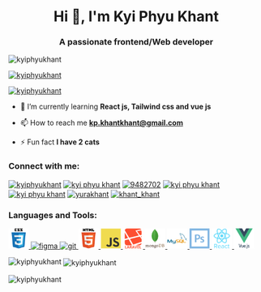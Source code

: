 <h1 align="center">Hi 👋, I'm Kyi Phyu Khant</h1>
<h3 align="center">A passionate frontend/Web developer</h3>

<p align="left"> <img src="https://komarev.com/ghpvc/?username=kyiphyukhant&label=Profile%20views&color=0e75b6&style=flat" alt="kyiphyukhant" /> </p>

<p align="left"> <a href="https://github.com/ryo-ma/github-profile-trophy"><img src="https://github-profile-trophy.vercel.app/?username=kyiphyukhant" alt="kyiphyukhant" /></a> </p>

<p align="left"> <a href="https://twitter.com/kyiphyukhant" target="blank"><img src="https://img.shields.io/twitter/follow/kyiphyukhant?logo=twitter&style=for-the-badge" alt="kyiphyukhant" /></a> </p>

- 🌱 I’m currently learning **React js, Tailwind css and vue js**

- 📫 How to reach me **kp.khantkhant@gmail.com**

- ⚡ Fun fact **I have 2 cats**

<h3 align="left">Connect with me:</h3>
<p align="left">
<a href="https://twitter.com/kyiphyukhant" target="blank"><img align="center" src="https://raw.githubusercontent.com/rahuldkjain/github-profile-readme-generator/master/src/images/icons/Social/twitter.svg" alt="kyiphyukhant" height="30" width="40" /></a>
<a href="https://linkedin.com/in/kyi phyu khant" target="blank"><img align="center" src="https://raw.githubusercontent.com/rahuldkjain/github-profile-readme-generator/master/src/images/icons/Social/linked-in-alt.svg" alt="kyi phyu khant" height="30" width="40" /></a>
<a href="https://stackoverflow.com/users/9482702" target="blank"><img align="center" src="https://raw.githubusercontent.com/rahuldkjain/github-profile-readme-generator/master/src/images/icons/Social/stack-overflow.svg" alt="9482702" height="30" width="40" /></a>
<a href="https://fb.com/kyi phyu khant" target="blank"><img align="center" src="https://raw.githubusercontent.com/rahuldkjain/github-profile-readme-generator/master/src/images/icons/Social/facebook.svg" alt="kyi phyu khant" height="30" width="40" /></a>
<a href="https://instagram.com/kyi phyu khant" target="blank"><img align="center" src="https://raw.githubusercontent.com/rahuldkjain/github-profile-readme-generator/master/src/images/icons/Social/instagram.svg" alt="kyi phyu khant" height="30" width="40" /></a>
<a href="https://www.youtube.com/c/yurakhant" target="blank"><img align="center" src="https://raw.githubusercontent.com/rahuldkjain/github-profile-readme-generator/master/src/images/icons/Social/youtube.svg" alt="yurakhant" height="30" width="40" /></a>
<a href="https://www.leetcode.com/khant_khant" target="blank"><img align="center" src="https://raw.githubusercontent.com/rahuldkjain/github-profile-readme-generator/master/src/images/icons/Social/leet-code.svg" alt="khant_khant" height="30" width="40" /></a>
</p>

<h3 align="left">Languages and Tools:</h3>
<p align="left"> <a href="https://www.w3schools.com/css/" target="_blank" rel="noreferrer"> <img src="https://raw.githubusercontent.com/devicons/devicon/master/icons/css3/css3-original-wordmark.svg" alt="css3" width="40" height="40"/> </a> <a href="https://www.figma.com/" target="_blank" rel="noreferrer"> <img src="https://www.vectorlogo.zone/logos/figma/figma-icon.svg" alt="figma" width="40" height="40"/> </a> <a href="https://git-scm.com/" target="_blank" rel="noreferrer"> <img src="https://www.vectorlogo.zone/logos/git-scm/git-scm-icon.svg" alt="git" width="40" height="40"/> </a> <a href="https://www.w3.org/html/" target="_blank" rel="noreferrer"> <img src="https://raw.githubusercontent.com/devicons/devicon/master/icons/html5/html5-original-wordmark.svg" alt="html5" width="40" height="40"/> </a> <a href="https://developer.mozilla.org/en-US/docs/Web/JavaScript" target="_blank" rel="noreferrer"> <img src="https://raw.githubusercontent.com/devicons/devicon/master/icons/javascript/javascript-original.svg" alt="javascript" width="40" height="40"/> </a> <a href="https://laravel.com/" target="_blank" rel="noreferrer"> <img src="https://raw.githubusercontent.com/devicons/devicon/master/icons/laravel/laravel-plain-wordmark.svg" alt="laravel" width="40" height="40"/> </a> <a href="https://www.mongodb.com/" target="_blank" rel="noreferrer"> <img src="https://raw.githubusercontent.com/devicons/devicon/master/icons/mongodb/mongodb-original-wordmark.svg" alt="mongodb" width="40" height="40"/> </a> <a href="https://www.mysql.com/" target="_blank" rel="noreferrer"> <img src="https://raw.githubusercontent.com/devicons/devicon/master/icons/mysql/mysql-original-wordmark.svg" alt="mysql" width="40" height="40"/> </a> <a href="https://www.photoshop.com/en" target="_blank" rel="noreferrer"> <img src="https://raw.githubusercontent.com/devicons/devicon/master/icons/photoshop/photoshop-line.svg" alt="photoshop" width="40" height="40"/> </a> <a href="https://reactjs.org/" target="_blank" rel="noreferrer"> <img src="https://raw.githubusercontent.com/devicons/devicon/master/icons/react/react-original-wordmark.svg" alt="react" width="40" height="40"/> </a> <a href="https://vuejs.org/" target="_blank" rel="noreferrer"> <img src="https://raw.githubusercontent.com/devicons/devicon/master/icons/vuejs/vuejs-original-wordmark.svg" alt="vuejs" width="40" height="40"/> </a> </p>

<p><img align="left" src="https://github-readme-stats.vercel.app/api/top-langs?username=kyiphyukhant&show_icons=true&locale=en&layout=compact" alt="kyiphyukhant" /></p>

<p>&nbsp;<img align="center" src="https://github-readme-stats.vercel.app/api?username=kyiphyukhant&show_icons=true&locale=en" alt="kyiphyukhant" /></p>

<p><img align="center" src="https://github-readme-streak-stats.herokuapp.com/?user=kyiphyukhant&" alt="kyiphyukhant" /></p>
